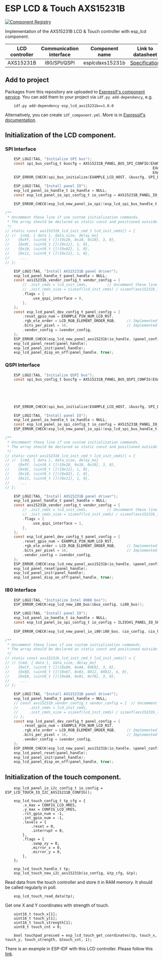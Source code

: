 # ESP LCD & Touch AXS15231B

[![Component Registry](https://components.espressif.com/components/espressif/esp*lcd*axs15231b/badge.svg)](https://components.espressif.com/components/espressif/esp*lcd*axs15231b)

Implementation of the AXS15231B LCD & Touch controller with esp_lcd component.

| LCD controller | Communication interface | Component name | Link to datasheet |
| :------------: | :---------------------: | :------------: | :---------------: |
| AXS15231B      | I80/SPI/QSPI                     | esp*lcd*axs15231b     | [Specification](https://dl.espressif.com/AE/esp*iot*solution/AXS15231B*Datasheet*V0.5_20230306.pdf) |

## Add to project

Packages from this repository are uploaded to [Espressif's component service](https://components.espressif.com/).
You can add them to your project via `idf.py add-dependancy`, e.g.
```
    idf.py add-dependency esp_lcd_axs15231b==1.0.0
```

Alternatively, you can create `idf_component.yml`. More is in [Espressif's documentation](https://docs.espressif.com/projects/esp-idf/en/latest/esp32/api-guides/tools/idf-component-manager.html).


## Initialization of the LCD component.

### SPI Interface

```c
    ESP_LOGI(TAG, "Initialize SPI bus");
    const spi_bus_config_t buscfg = AXS15231B_PANEL_BUS_SPI_CONFIG(EXAMPLE_PIN_NUM_LCD_PCLK,
                                                                    EXAMPLE_PIN_NUM_LCD_DATA0,
                                                                    EXAMPLE_LCD_H_RES * 80 * sizeof(uint16_t));
    ESP_ERROR_CHECK(spi_bus_initialize(EXAMPLE_LCD_HOST, &buscfg, SPI_DMA_CH_AUTO));

    ESP_LOGI(TAG, "Install panel IO");
    esp_lcd_panel_io_handle_t io_handle = NULL;
    const esp_lcd_panel_io_spi_config_t io_config = AXS15231B_PANEL_IO_SPI_CONFIG(EXAMPLE_PIN_NUM_LCD_CS, EXAMPLE_PIN_NUM_LCD_DC,
                                                                                callback, &callback_data);
    ESP_ERROR_CHECK(esp_lcd_new_panel_io_spi((esp_lcd_spi_bus_handle_t)EXAMPLE_LCD_HOST, &io_config, &io_handle));

/**
 * Uncomment these line if use custom initialization commands.
 * The array should be declared as static const and positioned outside the function.
 */
// static const axs15231b_lcd_init_cmd_t lcd_init_cmds[] = {
// //  {cmd, { data }, data_size, delay_ms}
//    {0xFF, (uint8_t []){0x20, 0x10, 0x10}, 3, 0},
//    {0x0C, (uint8_t []){0x11}, 1, 0},
//    {0x10, (uint8_t []){0x02}, 1, 0},
//    {0x11, (uint8_t []){0x11}, 1, 0},
//     ...
// };

    ESP_LOGI(TAG, "Install AXS15231B panel driver");
    esp_lcd_panel_handle_t panel_handle = NULL;
    const axs15231b_vendor_config_t vendor_config = {
        // .init_cmds = lcd_init_cmds,         // Uncomment these line if use custom initialization commands
        // .init_cmds_size = sizeof(lcd_init_cmds) / sizeof(axs15231b_lcd_init_cmd_t),
        .flags = {
            .use_qspi_interface = 0,
        },
    };
    const esp_lcd_panel_dev_config_t panel_config = {
        .reset_gpio_num = EXAMPLE_PIN_NUM_LCD_RST,
        .rgb_ele_order = LCD_RGB_ELEMENT_ORDER_RGB,     // Implemented by LCD command `36h`
        .bits_per_pixel = 16,                           // Implemented by LCD command `3Ah` (16/18)
        .vendor_config = &vendor_config,
    };
    ESP_ERROR_CHECK(esp_lcd_new_panel_axs15231b(io_handle, &panel_config, &panel_handle));
    esp_lcd_panel_reset(panel_handle);
    esp_lcd_panel_init(panel_handle);
    esp_lcd_panel_disp_on_off(panel_handle, true);
```

### QSPI Interface

```c
    ESP_LOGI(TAG, "Initialize QSPI bus");
    const spi_bus_config_t buscfg = AXS15231B_PANEL_BUS_QSPI_CONFIG(EXAMPLE_PIN_NUM_LCD_PCLK,
                                                                        EXAMPLE_PIN_NUM_LCD_DATA0,
                                                                        EXAMPLE_PIN_NUM_LCD_DATA1,
                                                                        EXAMPLE_PIN_NUM_LCD_DATA2,
                                                                        EXAMPLE_PIN_NUM_LCD_DATA3,
                                                                        EXAMPLE_LCD_H_RES * 80 * sizeof(uint16_t));
    ESP_ERROR_CHECK(spi_bus_initialize(EXAMPLE_LCD_HOST, &buscfg, SPI_DMA_CH_AUTO));

    ESP_LOGI(TAG, "Install panel IO");
    esp_lcd_panel_io_handle_t io_handle = NULL;
    const esp_lcd_panel_io_spi_config_t io_config = AXS15231B_PANEL_IO_QSPI_CONFIG(EXAMPLE_PIN_NUM_LCD_CS, callback, &callback_data);
    ESP_ERROR_CHECK(esp_lcd_new_panel_io_spi((esp_lcd_spi_bus_handle_t)EXAMPLE_LCD_HOST, &io_config, &io_handle));

/**
 * Uncomment these line if use custom initialization commands.
 * The array should be declared as static const and positioned outside the function.
 */
// static const axs15231b_lcd_init_cmd_t lcd_init_cmds[] = {
// //  {cmd, { data }, data_size, delay_ms}
//    {0xFF, (uint8_t []){0x20, 0x10, 0x10}, 3, 0},
//    {0x0C, (uint8_t []){0x11}, 1, 0},
//    {0x10, (uint8_t []){0x02}, 1, 0},
//    {0x11, (uint8_t []){0x11}, 1, 0},
//     ...
// };

    ESP_LOGI(TAG, "Install AXS15231B panel driver");
    esp_lcd_panel_handle_t panel_handle = NULL;
    const axs15231b_vendor_config_t vendor_config = {
        // .init_cmds = lcd_init_cmds,         // Uncomment these line if use custom initialization commands
        // .init_cmds_size = sizeof(lcd_init_cmds) / sizeof(axs15231b_lcd_init_cmd_t),
        .flags = {
            .use_qspi_interface = 1,
        },
    };
    const esp_lcd_panel_dev_config_t panel_config = {
        .reset_gpio_num = EXAMPLE_PIN_NUM_LCD_RST,
        .rgb_ele_order = LCD_RGB_ELEMENT_ORDER_RGB,     // Implemented by LCD command `36h`
        .bits_per_pixel = 16,                           // Implemented by LCD command `3Ah` (16/18)
        .vendor_config = &vendor_config,
    };
    ESP_ERROR_CHECK(esp_lcd_new_panel_axs15231b(io_handle, &panel_config, &panel_handle));
    esp_lcd_panel_reset(panel_handle);
    esp_lcd_panel_init(panel_handle);
    esp_lcd_panel_disp_on_off(panel_handle, true);
```

### I80 Interface
```c
    ESP_LOGI(TAG, "Initialize Intel 8080 bus");
    ESP_ERROR_CHECK(esp_lcd_new_i80_bus(&bus_config, &i80_bus));

    ESP_LOGI(TAG, "Install panel IO");
    esp_lcd_panel_io_handle_t io_handle = NULL;
    const esp_lcd_panel_io_spi_config_t io_config = ILI9341_PANEL_IO_SPI_CONFIG(EXAMPLE_PIN_NUM_LCD_CS, EXAMPLE_PIN_NUM_LCD_DC,
                                                                                example_callback, &example_callback_ctx);
    ESP_ERROR_CHECK(esp_lcd_new_panel_io_i80(i80_bus, &io_config, &io_handle));

/**
 * Uncomment these lines if use custom initialization commands.
 * The array should be declared as static const and positioned outside the function.
 */
// static const axs15231b_lcd_init_cmd_t lcd_init_cmds[] = {
// // {cmd, { data }, data_size, delay_ms}
//    {0xCF, (uint8_t []){0x00, 0xAA, 0XE0}, 3, 0},
//    {0xED, (uint8_t []){0x67, 0x03, 0X12, 0X81}, 4, 0},
//    {0xE8, (uint8_t []){0x8A, 0x01, 0x78}, 3, 0},
//     ...
// };

    ESP_LOGI(TAG, "Install AXS15231B panel driver");
    esp_lcd_panel_handle_t panel_handle = NULL;
    // const axs15231b_vendor_config_t vendor_config = {  // Uncomment these lines if use custom initialization commands
    //     .init_cmds = lcd_init_cmds,
    //     .init_cmds_size = sizeof(lcd_init_cmds) / sizeof(axs15231b_lcd_init_cmd_t),
    // };
    const esp_lcd_panel_dev_config_t panel_config = {
        .reset_gpio_num = EXAMPLE_PIN_NUM_LCD_RST,
        .rgb_ele_order = LCD_RGB_ELEMENT_ORDER_RGB,     // Implemented by LCD command `36h`
        .bits_per_pixel = 16,                           // Implemented by LCD command `3Ah` (16/18)
        .vendor_config = &vendor_config,
    };
    ESP_ERROR_CHECK(esp_lcd_new_panel_axs15231b(io_handle, &panel_config, &panel_handle));
    esp_lcd_panel_reset(panel_handle);
    esp_lcd_panel_init(panel_handle);
    esp_lcd_panel_disp_on_off(panel_handle, true);
```

## Initialization of the touch component.

```
    esp_lcd_panel_io_i2c_config_t io_config = ESP_LCD_TOUCH_IO_I2C_AXS15231B_CONFIG();

    esp_lcd_touch_config_t tp_cfg = {
        .x_max = CONFIG_LCD_HRES,
        .y_max = CONFIG_LCD_VRES,
        .rst_gpio_num = -1,
        .int_gpio_num = -1,
        .levels = {
            .reset = 0,
            .interrupt = 0,
        },
        .flags = {
            .swap_xy = 0,
            .mirror_x = 0,
            .mirror_y = 0,
        },
    };

    esp_lcd_touch_handle_t tp;
    esp_lcd_touch_new_i2c_axs15231b(io_config, &tp_cfg, &tp);
```

Read data from the touch controller and store it in RAM memory. It should be called regularly in poll.

```
    esp_lcd_touch_read_data(tp);
```

Get one X and Y coordinates with strength of touch.

```
    uint16_t touch_x[1];
    uint16_t touch_y[1];
    uint16_t touch_strength[1];
    uint8_t touch_cnt = 0;

    bool touchpad_pressed = esp_lcd_touch_get_coordinates(tp, touch_x, touch_y, touch_strength, &touch_cnt, 1);
```
There is an example in ESP-IDF with this LCD controller. Please follow this [link](https://github.com/espressif/esp-idf/tree/master/examples/peripherals/lcd/spi*lcd*touch).
